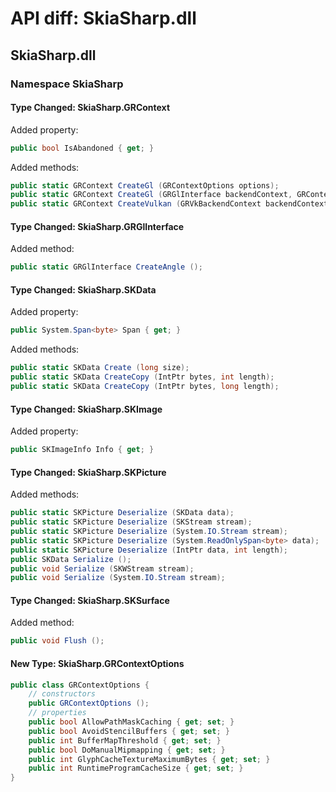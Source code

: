 # API diff: SkiaSharp.dll

## SkiaSharp.dll

### Namespace SkiaSharp

#### Type Changed: SkiaSharp.GRContext

Added property:

```csharp
public bool IsAbandoned { get; }
```

Added methods:

```csharp
public static GRContext CreateGl (GRContextOptions options);
public static GRContext CreateGl (GRGlInterface backendContext, GRContextOptions options);
public static GRContext CreateVulkan (GRVkBackendContext backendContext, GRContextOptions options);
```


#### Type Changed: SkiaSharp.GRGlInterface

Added method:

```csharp
public static GRGlInterface CreateAngle ();
```


#### Type Changed: SkiaSharp.SKData

Added property:

```csharp
public System.Span<byte> Span { get; }
```

Added methods:

```csharp
public static SKData Create (long size);
public static SKData CreateCopy (IntPtr bytes, int length);
public static SKData CreateCopy (IntPtr bytes, long length);
```


#### Type Changed: SkiaSharp.SKImage

Added property:

```csharp
public SKImageInfo Info { get; }
```


#### Type Changed: SkiaSharp.SKPicture

Added methods:

```csharp
public static SKPicture Deserialize (SKData data);
public static SKPicture Deserialize (SKStream stream);
public static SKPicture Deserialize (System.IO.Stream stream);
public static SKPicture Deserialize (System.ReadOnlySpan<byte> data);
public static SKPicture Deserialize (IntPtr data, int length);
public SKData Serialize ();
public void Serialize (SKWStream stream);
public void Serialize (System.IO.Stream stream);
```


#### Type Changed: SkiaSharp.SKSurface

Added method:

```csharp
public void Flush ();
```


#### New Type: SkiaSharp.GRContextOptions

```csharp
public class GRContextOptions {
	// constructors
	public GRContextOptions ();
	// properties
	public bool AllowPathMaskCaching { get; set; }
	public bool AvoidStencilBuffers { get; set; }
	public int BufferMapThreshold { get; set; }
	public bool DoManualMipmapping { get; set; }
	public int GlyphCacheTextureMaximumBytes { get; set; }
	public int RuntimeProgramCacheSize { get; set; }
}
```


